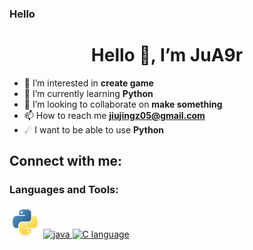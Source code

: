 ### Hello

<h1 align="center">Hello 👋, I’m JuA9r</h1>

- 👀 I’m interested in **create game**
- 🌱 I’m currently learning **Python**
- 💞️ I’m looking to collaborate on **make something**
- 📫 How to reach me **jiujingz05@gmail.com**
- ☄ I want to be able to use **Python**

<h2 align="left">Connect with me:</h2>
<p align="left">
</p>

<h3 align="left">Languages and Tools:</h3>
<p align="left"> <a href="https://www.python.org" target="_blank" rel="noreferrer"> 
  <img src="https://raw.githubusercontent.com/devicons/devicon/master/icons/python/python-original.svg" 
    alt="python" width="50" height="50"/></a>
<a href="https://www.java.com/ja/" target="_blank" rel="noreferrer">
    <img src="https://github.com/JuA9r/JuA9r/assets/152825107/f0fd5c05-6a4b-4ab1-b73d-51e278eff8ee"
      alt="java" width="50" height="50">
<a href="https://ja.wikipedia.org/wiki/C%E8%A8%80%E8%AA%9E" target="_blank" rel="noreferrer">
  <img src="https://github.com/JuA9r/JuA9r/assets/152825107/545fbb5e-23f9-4799-bbf5-32c330c70cab"
    alt="C language" width="50" height="50">
</p>

